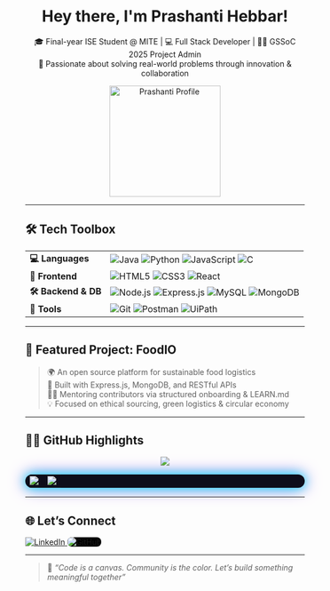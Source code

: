 <h1 align="center">Hey there, I'm Prashanti Hebbar!</h1>
<p align="center">
  🎓 Final-year ISE Student @ MITE | 💻 Full Stack Developer | 🧑‍🏫 GSSoC 2025 Project Admin <br>
  🌱 Passionate about solving real-world problems through innovation & collaboration
</p>

<p align="center">
  <img src="https://github.com/user-attachments/assets/9b4aed3e-8d29-4eca-9833-034f49386bec" width="200" alt="Prashanti Profile"/>
</p>

---


## 🛠️ Tech Toolbox

<table>
  <tr>
    <td><strong>💻 Languages</strong></td>
    <td>
      <img src="https://img.icons8.com/color/48/java-coffee-cup-logo.png" title="Java"/>
      <img src="https://img.icons8.com/color/48/python.png" title="Python"/>
      <img src="https://img.icons8.com/color/48/javascript--v1.png" title="JavaScript"/>
      <img src="https://img.icons8.com/color/48/c-programming.png" title="C"/>
    </td>
  </tr>
  <tr>
    <td><strong>🎨 Frontend</strong></td>
    <td>
      <img src="https://img.icons8.com/color/48/html-5--v1.png" title="HTML5"/>
      <img src="https://img.icons8.com/color/48/css3.png" title="CSS3"/>
      <img src="https://img.icons8.com/officel/48/react.png" title="React"/>
    </td>
  </tr>
  <tr>
    <td><strong>🛠️ Backend & DB</strong></td>
    <td>
      <img src="https://img.icons8.com/color/48/nodejs.png" title="Node.js"/>
      <img src="https://img.icons8.com/fluency/48/express-js.png" title="Express.js"/>
      <img src="https://img.icons8.com/color/48/mysql-logo.png" title="MySQL"/>
      <img src="https://img.icons8.com/color/48/mongodb.png" title="MongoDB"/>
    </td>
  </tr>
  <tr>
    <td><strong>🔧 Tools</strong></td>
    <td>
      <img src="https://img.icons8.com/color/48/git.png" title="Git"/>
      <img src="https://img.icons8.com/dusk/48/postman-api.png" title="Postman"/>
      <img src="https://img.icons8.com/color/48/uipath.png" title="UiPath"/>
    </td>
  </tr>
</table>

---

## 🥗 Featured Project: FoodIO

> 🌍 An open source platform for sustainable food logistics  
> 🔧 Built with Express.js, MongoDB, and RESTful APIs  
> 🧑‍🏫 Mentoring contributors via structured onboarding & LEARN.md  
> 💡 Focused on ethical sourcing, green logistics & circular economy

---

## 🚀✨ GitHub Highlights

<p align="center">
   <img src="https://readme-typing-svg.herokuapp.com?font=Fira+Code&size=24&duration=2500&pause=800&color=FF6FFF&center=true&vCenter=true&width=600&lines=💻+Passionate+Coder;🚀+Future+Full-Stack+Developer;🌌+Lifelong+Learner!" />
</p>

<table align="center" style="border-collapse: collapse; background: #0D0D1A; border-radius: 12px; box-shadow: 0 0 20px #00F7FF, 0 0 30px #9B5DE5;">
  <tr>
    <td>
      <img src="https://github-streak-stats-ruby.vercel.app/?user=Prashanti-Hebbar&theme=radical&ring=00F7FF&fire=9B5DE5&currStreakLabel=00F7FF&sideNums=9B5DE5&currStreakNum=00F7FF&sideLabels=9B5DE5&dates=00F7FF&hide_border=true" />
    </td>
    <td>
      <img src="https://awesome-github-stats.azurewebsites.net/user-stats/Prashanti-Hebbar?cardType=octocat&theme=radical&Ring=00F7FF&currStreakNum=9B5DE5&Background=0D0D1A&preferLogin=false&hide_border=true" />
    </td>
  </tr>
</table>


---

## 🌐 Let’s Connect

<p align="left">
  <a href="https://linkedin.com/in/prashanti-hebbar-205a51282" target="_blank">
    <img src="https://img.icons8.com/color/48/linkedin.png" title="LinkedIn"/>
  </a>
  <a href="https://github.com/Prashanti-Hebbar" target="_blank">
    <img src="https://img.icons8.com/ios-filled/48/ffffff/github.png" title="GitHub" style="background-color:#000; border-radius:8px;"/>
  </a>
</p>

---

> 🧩 *“Code is a canvas. Community is the color. Let’s build something meaningful together”*

